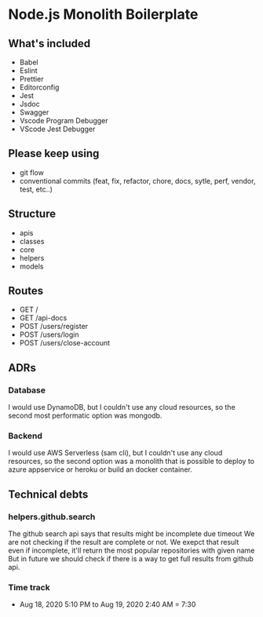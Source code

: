 # Node.js Monolith Boilerplate

## What's included

* Babel
* Eslint
* Prettier
* Editorconfig
* Jest
* Jsdoc
* Swagger
* Vscode Program Debugger
* VScode Jest Debugger

## Please keep using

* git flow
* conventional commits (feat, fix, refactor, chore, docs, sytle, perf, vendor, test, etc..)

## Structure

* apis
* classes
* core
* helpers
* models

## Routes

* GET /
* GET /api-docs
* POST /users/register
* POST /users/login
* POST /users/close-account

## ADRs

### Database

I would use DynamoDB, but I couldn't use any cloud resources, so the second most performatic option was mongodb.

### Backend

I would use AWS Serverless (sam cli), but I couldn't use any cloud resources, so the second option was a monolith that is possible to deploy to azure appservice or heroku or build an docker container.

## Technical debts

### helpers.github.search

The github search api says that results might be incomplete due timeout
We are not checking if the result are complete or not.
We exepct that result even if incomplete, it'll return the most popular repositories with given name
But in future we should check if there is a way to get full results from github api.

### Time track

* Aug 18, 2020 5:10 PM  to  Aug 19, 2020 2:40 AM  =  7:30

